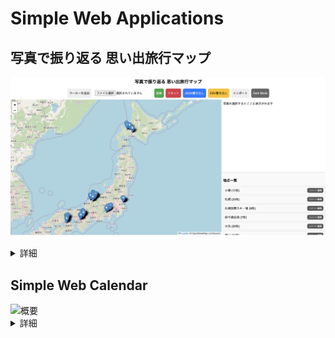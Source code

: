 # Simple Web Applications

## 写真で振り返る 思い出旅行マップ

![基本画面](travelphotomap/img/interface_main.png)

<details><summary>詳細</summary>

- このアプリケーションは、ユーザーが撮影した写真のGPS座標、撮影日時などのEXIF情報を活用して、旅行の思い出を地図上に視覚的に楽しむことができることを目的としたものです。
- また、今後の旅行計画を作る際にメモを地図上に残しておきたいという要望から、マーカーを手動で追加できるようにしています。
- 写真の位置情報をもとに自動クラスタリングを行い、グループ単位で管理および表示することで、ユーザーは訪れた地域ごとに旅行を写真と共に振り返ることができます。

<img src="travelphotomap/img/photomap.gif" alt="Demo">

### 特徴

- 写真のEXIF情報解析
    - アップロードされた画像ファイルからEXIF情報を抽出し、GPS座標や撮影日時、ファイルパスなどのメタデータを利用して地図上に配置します。
- 自動クラスタリング
    - 写真同士の位置が一定の閾値以内であれば同じグループ（クラスタ）にまとめ、グループごとの中心座標を動的に再計算します。
- 逆ジオコーディング
    - Nominatim API と BigDataCloud Reverse Geocoding API を利用して、GPS座標から都市名や地域名を取得します。
    - 有効な都市名が取得できない場合は、自動的に「グループ1」「グループ2」…とグループ名を付与します。
    - 自動的に付与された仮のグループ名は一度に限り変更が可能です。
- 地図表示（Leaflet, OpenStreetMap）
    - Leafletを利用して、地図上に各写真のマーカーを個別に表示します。
    - 各グループの範囲は、グループ内の全写真の位置から計算した最大距離をもとに、薄い青色で円を描画して示しています。
- シンプルなUI
    - サイドパネルには「グループ名 (枚数)」の形式でグループ一覧を表示しています。
    - グループをクリックすると、対応するグループの平均座標に地図が移動し、右上の詳細表示エリアにはそのグループに属する写真を表示します。
    - 写真詳細表示では、左右の「<」「>」ボタンおよびキーボードの左右矢印キーで写真を切り替えることができます。
    - 写真の下部には、EXIF情報（座標、撮影日時、ファイルパス）も表示されます。
- データの永続化・インポート／エクスポート
    - ブラウザのlocalStorageを利用して、ユーザーが登録した写真に付随するデータを保持します。
    - JSON形式およびCSV形式でのデータの書き出し・読み込み機能を備え、バックアップや他環境での再現が容易です。
- ダークモード対応
    - お好みでボタンや背景、文字の色をダークテーマ用に調整したダークモードとライトモードを切り替え可能です。
- コメント機能
    - コメント編集ボタンを押すと、それぞれのグループに対してメモを記入することができます。

### 使用している技術・ライブラリ

- HTML5/CSS3/JavaScript
    - JavaScriptの基本機能（async/await、Promise、イベントリスナーなど）を使用して、非同期処理やユーザーインタラクションを実装しています。
- Leaflet.js
    - インタラクティブな地図表示、マーカーおよび円の描画に利用しています。
- EXIF.js
    - 写真からEXIF情報を抽出します。
- 逆ジオコーディングAPI
    - [axios](https://github.com/axios/axios) : 逆ジオコーディングAPIへのHTTPリクエストを実行するために使用しています。
    - [Nominatim API](https://nominatim.org/release-docs/latest/api/Overview/)
    - [BigDataCloud Reverse Geocoding API](https://www.bigdatacloud.com/free-api/free-reverse-geocode-to-city-api)
- Web Storage API ([localStorage](https://developer.mozilla.org/ja/docs/Web/API/Window/localStorage))
    - ユーザーデータの永続化に使用します。
- Flexbox
    - 地図部分とサイドパネルのレイアウトを柔軟に実現します。

### セットアップとインストール

- プロジェクトのファイル一式（HTML、CSS、JavaScriptファイル）をWebサーバーまたはローカル環境に配置します。
- 本アプリケーションはクライアントのみで動作するため、サーバーの設定は不要です。
- 配置したHTMLファイルにブラウザでアクセスすると、アプリケーションが起動します。

### 使い方

![写真プレビュー](travelphotomap/img/photo_preview.png)

- 上部の「ファイル選択」ボタンから複数の写真を選択し、EXIF情報が抽出されると「登録」ボタンが有効になります。
- 「登録」ボタンをクリックすると、写真ごとにEXIF情報からGPS座標などを取得し、地図上にマーカーとグループ範囲が表示されます。
- 各グループは、逆ジオコーディングにより取得した都市名（または自動生成された「グループX」）で表示され、写真が近い場合は自動的にクラスタリングされます。
- 右側のサイドパネルにグループ一覧が表示され、「グループ名 (総写真枚数)」の形式で一覧表示されます。
- グループをクリックすると、地図がそのグループの平均座標に移動し、下部の詳細表示エリアにグループ内の写真が表示されます。

![詳細表示エリア](travelphotomap/img/photo_description.png)

- 詳細表示エリアでは、左右の「<」「>」ボタンおよびキーボードの左右矢印キーで写真を切り替えられ、各写真のEXIF情報（座標、撮影日時、ファイルパス）も確認できます。

![写真拡大表示](travelphotomap/img/popup_picture.png)

- 写真を詳細表示エリアでクリックすると画面に大きくポップアップされた写真を表示します。
- 手動マーカー追加：地図上をクリックして、手動でマーカーを追加することも可能です。
- データのインポート／エクスポート：JSONまたはCSV形式で旅行記録データを保存・読み込みできます。
- ダークモード切替：上部の「Dark Mode」ボタンでテーマを切り替え、暗い環境でも見やすく利用できます。

### 不具合

- 書き出したcsvファイルまたはjsonファイルを読み込んだ際に、写真ファイルがURLで指定される状況にない場合、地図上のピンとメタデータは復元されますが、写真が読み込まれないことが確認されています。

</details>


## Simple Web Calendar

<img src="calendarapp/img/main_image.gif" alt="概要">

<details><summary>詳細</summary>

- このアプリケーションは、ユーザーがブラウザ上で予定の追加・編集・削除、メモの管理、CSV 形式でのデータのインポート／エクスポートなどを行える、シンプルかつモダンなカレンダーアプリです。
- サーバーサイドのプログラムを一切使用せず、HTML と JavaScript のみで動作するため、ローカル環境でも簡単に利用可能です。

---

### 機能の紹介

<img src="calendarapp/img/simplewebcalendar_1.gif" alt="使い方1">

使い方(前編)

- 予定の追加は標準的なカレンダーと同様で直感的に操作できます。
- 日付はカレンダー形式(date)から選択でき、時刻はスクロール形式(time)から入力できます。
- 関連予定を複数紐付けることが可能です。紐づける際にはidを直接指定するほか、キーワード検索することが可能です。
- 地図から場所を選択して位置情報を追加することが可能です。
- バッジの色を変更可能です。
- 重要度に応じて文字サイズを変更可能です。
- ユーザ定義のタグを含め、複数タグをサポートします。

---

<img src="calendarapp/img/simplewebcalendar_2.gif" alt="使い方2">

使い方(後編)

- 日付順または優先度順でソートすることができます。
- 終了済みイベントを非表示にすることができます。
- 予定イベントをキーワード検索することが可能です。
- 編集可能な複数のメモを記録可能です。
- 文字サイズ/バッジ色のデフォルトを優先度別で設定可能です。
- お知らせボタンをクリックすると今日の予定が優先度順に表示されるほか、インポート・エクスポート履歴、設定変更履歴を確認できます。
- csvファイルでエクスポート/インポートが可能です。全ての予定イベント、設定情報、メモ帳を完全にエクスポート/インポートします。
- 全ての項目において既存の予定の編集が可能です。
- リスト表示時に座標をクリックすることで地図にピンを表示することができます。

</details>

